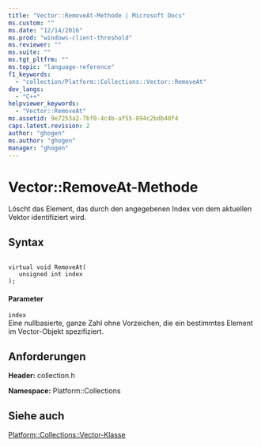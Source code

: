```yaml
---
title: "Vector::RemoveAt-Methode | Microsoft Docs"
ms.custom: ""
ms.date: "12/14/2016"
ms.prod: "windows-client-threshold"
ms.reviewer: ""
ms.suite: ""
ms.tgt_pltfrm: ""
ms.topic: "language-reference"
f1_keywords: 
  - "collection/Platform::Collections::Vector::RemoveAt"
dev_langs: 
  - "C++"
helpviewer_keywords: 
  - "Vector::RemoveAt"
ms.assetid: 9e7253a2-7bf0-4c4b-af55-894c2bdb40f4
caps.latest.revision: 2
author: "ghogen"
ms.author: "ghogen"
manager: "ghogen"
---
```

# Vector::RemoveAt-Methode
Löscht das Element, das durch den angegebenen Index von dem aktuellen Vektor identifiziert wird.  
  
## Syntax  
  
```  
  
virtual void RemoveAt(  
   unsigned int index  
);  
```  
  
#### Parameter  
 `index`  
 Eine nullbasierte, ganze Zahl ohne Vorzeichen, die ein bestimmtes Element im Vector\-Objekt spezifiziert.  
  
## Anforderungen  
 **Header:** collection.h  
  
 **Namespace:** Platform::Collections  
  
## Siehe auch  
 [Platform::Collections::Vector\-Klasse](../cppcx/platform-collections-vector-class.md)